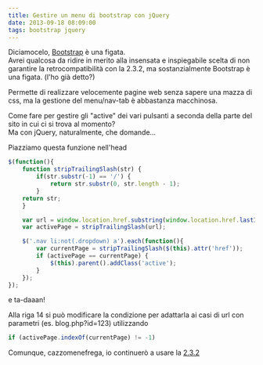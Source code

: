 ```yaml
---
title: Gestire un menu di bootstrap con jQuery
date: 2013-09-18 08:09:00
tags: bootstrap jquery
---
```


Diciamocelo, [Bootstrap](https://getbootstrap.com/ "Bootstrap") è una
figata.  
Avrei qualcosa da ridire in merito alla insensata e inspiegabile scelta
di non garantire la retrocompatibilità con la 2.3.2, ma sostanzialmente
Bootstrap è una figata. (l'ho già detto?)

Permette di realizzare velocemente pagine web senza sapere una mazza di
css, ma la gestione del menu/nav-tab è abbastanza macchinosa.

Come fare per gestire gli "active" dei vari pulsanti a seconda della
parte del sito in cui ci si trova al momento?  
Ma con jQuery, naturalmente, che domande...

Piazziamo questa funzione nell'head

```js
$(function(){  
    function stripTrailingSlash(str) {  
        if(str.substr(-1) == '/') {  
            return str.substr(0, str.length - 1);  
        }  
    return str;  
    }

    var url = window.location.href.substring(window.location.href.lastIndexOf('/') + 1);  
    var activePage = stripTrailingSlash(url);

    $('.nav li:not(.dropdown) a').each(function(){  
        var currentPage = stripTrailingSlash($(this).attr('href'));  
        if (activePage == currentPage) {  
            $(this).parent().addClass('active');  
        }  
    });  
});
```

e ta-daaan!

Alla riga 14 si può modificare la condizione per adattarla ai casi di
url con parametri (es. blog.php?id=123) utilizzando  

```js
if (activePage.indexOf(currentPage) != -1)
```

Comunque, cazzomenefrega, io continuerò a usare la
[2.3.2](https://getbootstrap.com/2.3.2/)
